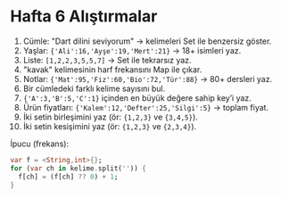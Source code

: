 # Hafta 6 Alıştırmalar

1. Cümle: "Dart dilini seviyorum" → kelimeleri Set ile benzersiz göster.
2. Yaşlar: `{'Ali':16,'Ayşe':19,'Mert':21}` → 18+ isimleri yaz.
3. Liste: `[1,2,2,3,5,5,7]` → Set ile tekrarsız yaz.
4. "kavak" kelimesinin harf frekansını Map ile çıkar.
5. Notlar: `{'Mat':95,'Fiz':60,'Bio':72,'Tür':88}` → 80+ dersleri yaz.
6. Bir cümledeki farklı kelime sayısını bul.
7. `{'A':3,'B':5,'C':1}` içinden en büyük değere sahip key’i yaz.
8. Ürün fiyatları: `{'Kalem':12,'Defter':25,'Silgi':5}` → toplam fiyat.
9. İki setin birleşimini yaz (ör: `{1,2,3}` ve `{3,4,5}`).
10. İki setin kesişimini yaz (ör: `{1,2,3}` ve `{2,3,4}`).

İpucu (frekans):
```dart
var f = <String,int>{};
for (var ch in kelime.split('')) {
  f[ch] = (f[ch] ?? 0) + 1;
}
```